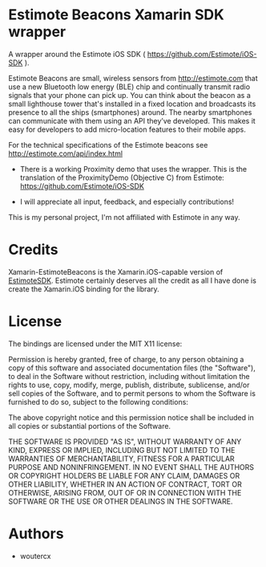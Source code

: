 Estimote Beacons Xamarin SDK wrapper
=======================

A wrapper around the Estimote iOS SDK ( https://github.com/Estimote/iOS-SDK ).

Estimote Beacons are small, wireless sensors from http://estimote.com that use a new Bluetooth low energy (BLE) chip and continually transmit radio signals that your phone can pick up.
You can think about the beacon as a small lighthouse tower that's installed in a fixed location and broadcasts its presence to all the ships (smartphones) around.
The nearby smartphones can communicate with them using an API they’ve developed. This makes it easy for developers to add micro-location features to their mobile apps.

For the technical specifications of the Estimote beacons see http://estimote.com/api/index.html


- There is a working Proximity demo that uses the wrapper. This is the translation of the ProximityDemo (Objective C) from Estimote: https://github.com/Estimote/iOS-SDK

- I will appreciate all input, feedback, and especially contributions!

This is my personal project, I'm not affiliated with Estimote in any way.

Credits
=======
Xamarin-EstimoteBeacons is the Xamarin.iOS-capable version of [EstimoteSDK](https://github.com/Estimote/iOS-SDK/tree/master/EstimoteSDK).
Estimote certainly deserves all the credit as all I have done is create the Xamarin.iOS binding for the library.

License
=======

The bindings are licensed under the MIT X11 license:

Permission is hereby granted, free of charge, to any person obtaining a copy
of this software and associated documentation files (the "Software"), to deal
in the Software without restriction, including without limitation the rights
to use, copy, modify, merge, publish, distribute, sublicense, and/or sell
copies of the Software, and to permit persons to whom the Software is
furnished to do so, subject to the following conditions:

The above copyright notice and this permission notice shall be included in
all copies or substantial portions of the Software.

THE SOFTWARE IS PROVIDED "AS IS", WITHOUT WARRANTY OF ANY KIND, EXPRESS OR
IMPLIED, INCLUDING BUT NOT LIMITED TO THE WARRANTIES OF MERCHANTABILITY,
FITNESS FOR A PARTICULAR PURPOSE AND NONINFRINGEMENT. IN NO EVENT SHALL THE
AUTHORS OR COPYRIGHT HOLDERS BE LIABLE FOR ANY CLAIM, DAMAGES OR OTHER
LIABILITY, WHETHER IN AN ACTION OF CONTRACT, TORT OR OTHERWISE, ARISING FROM,
OUT OF OR IN CONNECTION WITH THE SOFTWARE OR THE USE OR OTHER DEALINGS IN
THE SOFTWARE.

Authors
=======
* woutercx
